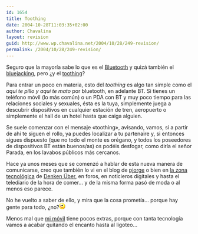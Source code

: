 ```yaml
---
id: 1654
title: Toothing
date: 2004-10-28T11:03:35+02:00
author: Chavalina
layout: revision
guid: http://www.wp.chavalina.net/2004/10/28/249-revision/
permalink: /2004/10/28/249-revision/
---
```

Seguro que la mayoría sabe lo que es el <a href="http://es.wikipedia.org/wiki/Bluetooth" target="_blank">Bluetooth</a> y quizá también el <a href="http://www.noticiasdot.com/publicaciones/2004/0104/3001/noticias300104/noticias300104-27.htm" target="_blank">bluejacking</a>, pero ¿y el <a href="http://www.gsmspain.com/noticias/noticias.php?id=1123" target="_blank">toothing</a>?

Para entrar un poco en materia, esto del _toothing_ es algo tan simple como el _aquí te pillo y aquí te mato_ por bluetooth, en adelante BT. Si tienes un teléfono móvil (lo más común) o un PDA con BT y muy poco tiempo para las relaciones sociales y sexuales, ésta es la tuya, simplemente juega a descubrir dispositivos en cualquier estación de tren, aeropuerto o simplemente el hall de un hotel hasta que caiga alguien.

Se suele comenzar con el mensaje «toothing», avisando, vamos, si a partir de ahí te siguen el rollo, ya puedes localizar a tu partenaire y, si entonces sigues dispuesto (que no todo el monte es orégano, y todos los poseedores de dispositivos BT están buenos/as) os podéis desfogar, como diría el señor Parada, en los lavabos públicos más cercanos.

Hace ya unos meses que se comenzó a hablar de esta nueva manera de comunicarse, creo que también lo vi en el blog de <a href="http://pjorge.com/" target="_blank">pjorge</a> o bien en <a href="http://mobile.uberbin.net/" target="_blank">la zona tecnológica</a> de <a href="http://uberbin.net/" target="_blank">Denken &Uuml;ber</a>, en foros, en noticieros digitales y hasta el telediario de la hora de comer… y de la misma forma pasó de moda o al menos eso parece.

No he vuelto a saber de ello, y mira que la cosa prometía… porque hay gente para todo, ¿no?![emo](/imagenes/emoticonos/guino.gif) 

Menos mal que <a href="http://www.chavalina.net/comentar.php?idpost=141&q=" target="_blank">mi móvil</a> tiene pocos extras, porque con tanta tecnología vamos a acabar quitando el encanto hasta al ligoteo…